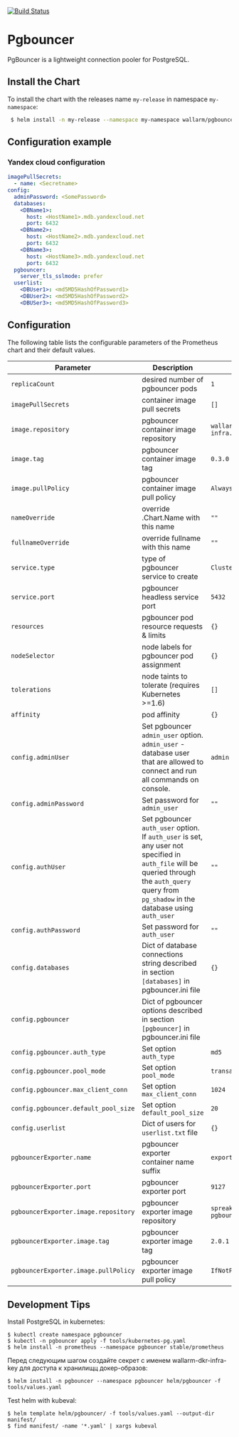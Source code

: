 [![Build Status](https://travis-ci.com/kvelichko-wallarm/pgbouncer.svg?branch=master)](https://travis-ci.com/kvelichko-wallarm/pgbouncer)

Pgbouncer
=========

PgBouncer is a lightweight connection pooler for PostgreSQL.

Install the Chart
-----------------

To install the chart with the releases name `my-release` in namespace `my-namespace`:
```bash
 $ helm install -n my-release --namespace my-namespace wallarm/pgbouncer
```

Configuration example
---------------------

### Yandex cloud configuration

```yaml
imagePullSecrets:
  - name: <Secretname>
config:
  adminPassword: <SomePassword>
  databases:
    <DBName1>:
      host: <HostName1>.mdb.yandexcloud.net
      port: 6432
    <DBName2>:
      host: <HostName2>.mdb.yandexcloud.net
      port: 6432
    <DBName3>:
      host: <HostName3>.mdb.yandexcloud.net
      port: 6432
  pgbouncer:
    server_tls_sslmode: prefer
  userlist:
    <DBUser1>: <md5MD5HashOfPassword1>
    <DBUser2>: <md5MD5HashOfPassword2>
    <DBUSer3>: <md5MD5HashOfPassword3>
```

Configuration
-------------

The following table lists the configurable parameters of the Prometheus chart and their default values.

Parameter | Description | Default
--------- | ----------- | -------
`replicaCount` | desired number of pgbouncer pods | `1`
`imagePullSecrets` | container image pull secrets | `[]`
`image.repository` | pgbouncer container image repository | `wallarm-dkr-infra.jfrog.io/pgbouncer`
`image.tag` | pgbouncer container image tag | `0.3.0`
`image.pullPolicy` | pgbouncer container image pull policy | `Always`
`nameOverride` | override .Chart.Name with this name | `""`
`fullnameOverride` | override fullname with this name | `""`
`service.type` | type of pgbouncer service to create | `ClusterIP`
`service.port` | pgbouncer headless service port | `5432`
`resources` | pgbouncer pod resource requests & limits | `{}`
`nodeSelector` | node labels for pgbouncer pod assignment | `{}`
`tolerations` | node taints to tolerate (requires Kubernetes >=1.6) | `[]`
`affinity` | pod affinity | `{}`
`config.adminUser` | Set pgbouncer `admin_user` option. `admin_user` - database user that are allowed to connect and run all commands on console. | `admin`
`config.adminPassword` | Set password for `admin_user` | `""`
`config.authUser` | Set pgbouncer `auth_user` option. If `auth_user` is set, any user not specified in `auth_file` will be queried through the `auth_query` query from `pg_shadow` in the database using `auth_user` | `""`
`config.authPassword` | Set password for `auth_user` | `""`
`config.databases` | Dict of database connections string described in section `[databases]` in pgbouncer.ini file | `{}`
`config.pgbouncer` | Dict of pgbouncer options described in section `[pgbouncer]` in pgbouncer.ini file | 
`config.pgbouncer.auth_type` | Set option `auth_type` | `md5`
`config.pgbouncer.pool_mode` | Set option `pool_mode` | `transaction`
`config.pgbouncer.max_client_conn` | Set option `max_client_conn` | `1024`
`config.pgbouncer.default_pool_size` | Set option `default_pool_size` | `20`
`config.userlist` | Dict of users for `userlist.txt` file | `{}`
`pgbouncerExporter.name` | pgbouncer exporter container name suffix | `exporter`
`pgbouncerExporter.port` | pgbouncer exporter port | `9127`
`pgbouncerExporter.image.repository` | pgbouncer exporter image repository | `spreaker/prometheus-pgbouncer-exporter`
`pgbouncerExporter.image.tag` | pgbouncer exporter image tag | `2.0.1`
`pgbouncerExporter.image.pullPolicy` | pgbouncer exporter image pull policy | `IfNotPresent`

Development Tips
----------------

Install PostgreSQL in kubernetes:
```
$ kubectl create namespace pgbouncer
$ kubectl -n pgbouncer apply -f tools/kubernetes-pg.yaml
$ helm install -n prometheus --namespace pgbouncer stable/prometheus
```

Перед следующим шагом создайте секрет с именем wallarm-dkr-infra-key для доступа к хранилищц докер-образов:
```
$ helm install -n pgbouncer --namespace pgbouncer helm/pgbouncer -f tools/values.yaml
```

Test helm with kubeval:
```
$ helm template helm/pgbouncer/ -f tools/values.yaml --output-dir manifest/
$ find manifest/ -name '*.yaml' | xargs kubeval
```
